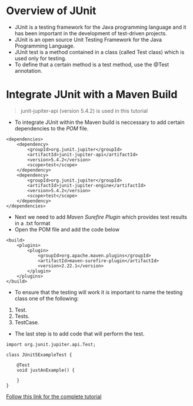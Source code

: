 # Overview of JUnit

- JUnit is a testing framework for the Java programming language and it has been important in the development of test-driven projects.
- JUnit is an open source Unit Testing Framework for the Java Programming Language.
- JUnit test is a method contained in a class (called Test class) which is used only for testing. 
- To define that a certain method is a test method, use the @Test annotation.

# Integrate JUnit with a Maven Build
> junit-jupiter-api (version 5.4.2) is used in this tutorial
- To integrate JUnit within the Maven build is neccessary to add certain dependencies to the *POM* file.
```
<dependencies>
    <dependency>
        <groupId>org.junit.jupiter</groupId>
        <artifactId>junit-jupiter-api</artifactId>
        <version>5.4.2</version>
        <scope>test</scope>
    </dependency>
    <dependency>
        <groupId>org.junit.jupiter</groupId>
        <artifactId>junit-jupiter-engine</artifactId>
        <version>5.4.2</version>
        <scope>test</scope>
    </dependency>
</dependencies>
```
- Next we need to add *Maven Surefire Plugin* which provides test results in a .txt format
- Open the POM file and add the code below

```
<build>
    <plugins>
        <plugin>
            <groupId>org.apache.maven.plugins</groupId>
            <artifactId>maven-surefire-plugin</artifactId>
            <version>2.22.1</version>
        </plugin>
    </plugins>
</build>
```
- To ensure that the testing will work it is important to name the testing class one of the following:
1. Test.
2. Tests.
3. TestCase.

- The last step is to add code that will perform the test.

```
import org.junit.jupiter.api.Test;
 
class JUnit5ExampleTest {
 
    @Test
    void justAnExample() {
 
    }
}
```

[Follow this link for the complete tutorial](https://www.petrikainulainen.net/programming/testing/junit-5-tutorial-running-unit-tests-with-maven/)

